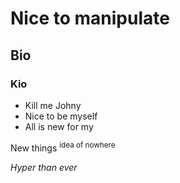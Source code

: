 # Nice to manipulate

## Bio

### Kio

* Kill me Johny
* Nice to be myself
* All is new for my

New things <sup> idea of nowhere </sub> 

*Hyper than ever*


